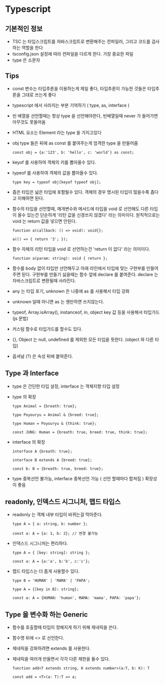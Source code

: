# Typescript

## 기본적인 정보

- TSC 는 타입스크립트를 자바스크립트로 변환해주는 컨파일러, 그리고 코드를 검사하는 역할을 한다
- tsconfig.json 설정에 따라 컨파일을 다르게 한다. 가장 중요한 파일
- type 은 소문자

## Tips

- const 변수는 타입추론을 이용하는게 제일 좋다, 타입추론이 가능한 것들은 타입추론을 그대로 쓰는게 좋다
- typescript 에서 사라지는 부분 기억하기 ( type, as, interface )
- 빈 배열을 선언할때는 항상 type 을 선언해야한다, 빈배열일때 never 가 들어가면 아무것도 못들어옴
- HTML 요소는 Element 라는 type 을 가지고있다
- obj type 들은 뒤에 as const 를 붙여주는게 엄격한 type 을 만들어줌

  `const obj = {a:'123', b: 'hello', c: 'world'} as const;`

- keyof 를 사용하여 객체의 키를 뽑아올수 있다.
- typeof 를 사용하여 객체의 값을 뽑아올수 있다.

  `type key = typeof obj[keyof typeof obj];`

- 좁은 타입은 넓은 타입에 포함될수 있다. 객체의 경우 명시된 타입이 많을수록 좁다고 이해하면 된다.

- 함수의 타입을 선언할때, 매개변수와 메서드에 타입을 void 로 선언해도 다른 타입이 올수 있는건 단순하게 '리턴 값을 신경쓰지 않겠다' 라는 의미이다. 원칙적으로는 void 는 return 값을 넣으면 안된다.

  `function a(callback: () => void): void{};`

  `a(() => { return '3'; });`

- 함수 자체의 리턴 타입을 void 로 선언하는건 'return 이 없다' 라는 의미이다.

  `function a(param: string): void { return };`

- 함수를 body 없이 타입만 선언해두고 아래 라인에서 타입에 맞는 구현부를 만들어주면 된다. 구현부를 만들기 싫을때는 함수 앞에 declare 를 붙여준다. declare 는 자바스크립트로 변환될때 사라진다.

- any 는 타입 포기, unknown 은 나중에 as 를 사용해서 타입 강화
- unknown 일때 아니면 as 는 웬만하면 쓰지않는다.
- typeof, Array.isArray(), instanceof, in, object key 값 등을 사용해서 타입가드 (js 문법)
- 커스텀 함수로 타입가드를 할수도 있다.
- {}, Object 는 null, undefined 를 제외한 모든 타입을 뜻한다. (object 와 다른 타입)
- 옵셔널 (?) 은 속성 뒤에 붙여준다.

## Type 과 Interface

- type 은 간단한 타입 설정, interface 는 객체지향 타입 설정
- type 의 확장

  `type Animal = {breath: true};`

  `type Poyouryu = Animal & {breed: true};`

  `type Human = Poyouryu & {think: true};`

  `const JUNG: Human = {breath: true, breed: true, think: true};`

- interface 의 확장

  `interface A {breath: true};`

  `interface B extends A {breed: true};`

  `const b: B = {breath: true, breed: true};`

- type 중복선언 불가능, interface 중복선언 가능 ( 선언 할때마다 합쳐짐 ) 확장성이 좋음

## readonly, 인덱스드 시그니처, 맵드 타입스

- readonly 는 객체 내부 타입이 바뀌는걸 막아준다.

  `type A = { a: string, b: number };`

  `const a: A = {a: 1, b: 2}; // 변경 불가능`

- 인덱스드 시그니처는 편리하다.

  `type A = { [key: string]: string };`

  `const a: A = {a:'a', b:'b', c:'c'};`

- 맵드 타입스는 더 좁게 사용할수 있다.

  `type B = 'HUMAN' | 'MAMA' | 'PAPA';`

  `type A = {[key in B]: string};`

  `const a: A = {HUMAN: 'human', MAMA: 'mama', PAPA: 'papa'};`

## Type 을 변수화 하는 Generic

- 함수를 호출할때 타입이 정해지게 하기 위해 제네릭을 쓴다.
- 함수명 뒤에 <> 로 선언한다.
- 제네릭을 강화하려면 extends 를 사용한다.
- 제네릭을 여러개 만들면서 각각 다른 제한을 둘수 있다.

  `function add<T extends string, K extends number>(a:T, b: K): T`

  `const add = <T>(a: T):T => a;`

